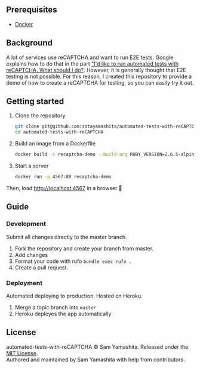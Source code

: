 ## Prerequisites

- [Docker](https://www.docker.com/)

## Background

A lot of services use reCAPTCHA and want to run E2E tests. Google explains how to do that in the part ["I'd like to run automated tests with reCAPTCHA. What should I do?](https://developers.google.com/recaptcha/docs/faq). However, it is generally thought that E2E testing is not possible. For this reason, I created this repository to provide a demo of how to create a reCAPTCHA for testing, so you can easily try it out.

## Getting started

1. Clone the repository
   ```bash
   git clone git@github.com:sotayamashita/automated-tests-with-reCAPTCHA.git
   cd automated-tests-with-reCAPTCHA
   ```
1. Build an image from a Dockerfile
   ```bash
   docker build -t recaptcha-demo --build-arg RUBY_VERSION=2.6.5-alpine3.10 --build-arg BUNDLER_VERSION=2.0.2 .
   ```
1. Start a server
   ```bash
   docker run -p 4567:80 recaptcha-demo
   ```

Then, load [http://localhost:4567](http://localhost:4567/) in a browser :tada:

## Guide

### Development

Submit all changes directly to the master branch.

1. Fork the repository and create your branch from master.
1. Add changes
1. Format your code with rufo `bundle exec rufo .`
1. Create a pull request.

### Deployment

Automated deploying to production. Hosted on Heroku.

1. Merge a topic branch into `master`
1. Heroku deployes the app automatically

## License

automated-tests-with-reCAPTCHA © Sam Yamashita. Released under the [MIT License](LICENSE).<br/>
Authored and maintained by Sam Yamashita with help from contributors.
